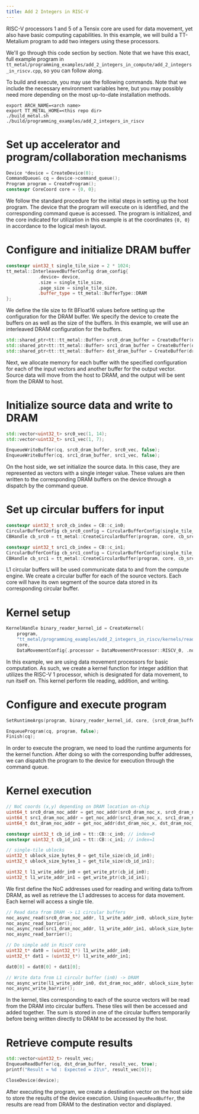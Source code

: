 ```yaml
---
title: Add 2 Integers in RISC-V
---
```


RISC-V processors 1 and 5 of a Tensix core are used for data movement,
yet also have basic computing capabilities. In this example, we will
build a TT-Metalium program to add two integers using these processors.

We\'ll go through this code section by section. Note that we have this
exact, full example program in
`tt_metal/programming_examples/add_2_integers_in_compute/add_2_integers_in_riscv.cpp`,
so you can follow along.

To build and execute, you may use the following commands. Note that we
include the necessary environment variables here, but you may possibly
need more depending on the most up-to-date installation methods.

    export ARCH_NAME=<arch name>
    export TT_METAL_HOME=<this repo dir>
    ./build_metal.sh
    ./build/programming_examples/add_2_integers_in_riscv

# Set up accelerator and program/collaboration mechanisms

``` cpp
Device *device = CreateDevice(0);
CommandQueue& cq = device->command_queue();
Program program = CreateProgram();
constexpr CoreCoord core = {0, 0};
```

We follow the standard procedure for the initial steps in setting up the
host program. The device that the program will execute on is identified,
and the corresponding command queue is accessed. The program is
initialized, and the core indicated for utilization in this example is
at the coordinates `{0, 0}` in accordance to the logical mesh layout.

# Configure and initialize DRAM buffer

``` cpp
constexpr uint32_t single_tile_size = 2 * 1024;
tt_metal::InterleavedBufferConfig dram_config{
            .device= device,
            .size = single_tile_size,
            .page_size = single_tile_size,
            .buffer_type = tt_metal::BufferType::DRAM
};
```

We define the tile size to fit BFloat16 values before setting up the
configuration for the DRAM buffer. We specify the device to create the
buffers on as well as the size of the buffers. In this example, we will
use an interleaved DRAM configuration for the buffers.

``` cpp
std::shared_ptr<tt::tt_metal::Buffer> src0_dram_buffer = CreateBuffer(dram_config);
std::shared_ptr<tt::tt_metal::Buffer> src1_dram_buffer = CreateBuffer(dram_config);
std::shared_ptr<tt::tt_metal::Buffer> dst_dram_buffer = CreateBuffer(dram_config);
```

Next, we allocate memory for each buffer with the specified
configuration for each of the input vectors and another buffer for the
output vector. Source data will move from the host to DRAM, and the
output will be sent from the DRAM to host.

# Initialize source data and write to DRAM

``` cpp
std::vector<uint32_t> src0_vec(1, 14);
std::vector<uint32_t> src1_vec(1, 7);

EnqueueWriteBuffer(cq, src0_dram_buffer, src0_vec, false);
EnqueueWriteBuffer(cq, src1_dram_buffer, src1_vec, false);
```

On the host side, we set initialize the source data. In this case, they
are represented as vectors with a single integer value. These values are
then written to the corresponding DRAM buffers on the device through a
dispatch by the command queue.

# Set up circular buffers for input

``` cpp
constexpr uint32_t src0_cb_index = CB::c_in0;
CircularBufferConfig cb_src0_config = CircularBufferConfig(single_tile_size, {{src0_cb_index, tt::DataFormat::Float16_b}}).set_page_size(src0_cb_index, single_tile_size);
CBHandle cb_src0 = tt_metal::CreateCircularBuffer(program, core, cb_src0_config);

constexpr uint32_t src1_cb_index = CB::c_in1;
CircularBufferConfig cb_src1_config = CircularBufferConfig(single_tile_size, {{src1_cb_index, tt::DataFormat::Float16_b}}).set_page_size(src1_cb_index, single_tile_size);
CBHandle cb_src1 = tt_metal::CreateCircularBuffer(program, core, cb_src1_config);
```

L1 circular buffers will be used communicate data to and from the
compute engine. We create a circular buffer for each of the source
vectors. Each core will have its own segment of the source data stored
in its corresponding circular buffer.

# Kernel setup

``` cpp
KernelHandle binary_reader_kernel_id = CreateKernel(
    program,
    "tt_metal/programming_examples/add_2_integers_in_riscv/kernels/reader_writer_add_in_riscv.cpp",
    core,
    DataMovementConfig{.processor = DataMovementProcessor::RISCV_0, .noc = NOC::RISCV_0_default});
```

In this example, we are using data movement processors for basic
computation. As such, we create a kernel function for integer addition
that utilizes the RISC-V 1 processor, which is designated for data
movement, to run itself on. This kernel perform tile reading, addition,
and writing.

# Configure and execute program

``` cpp
SetRuntimeArgs(program, binary_reader_kernel_id, core, {src0_dram_buffer->address(), src1_dram_buffer->address(), dst_dram_buffer->address(),});

EnqueueProgram(cq, program, false);
Finish(cq);
```

In order to execute the program, we need to load the runtime arguments
for the kernel function. After doing so with the corresponding buffer
addresses, we can dispatch the program to the device for execution
through the command queue.

# Kernel execution

``` cpp
// NoC coords (x,y) depending on DRAM location on-chip
uint64_t src0_dram_noc_addr = get_noc_addr(src0_dram_noc_x, src0_dram_noc_y, src0_dram);
uint64_t src1_dram_noc_addr = get_noc_addr(src1_dram_noc_x, src1_dram_noc_y, src1_dram);
uint64_t dst_dram_noc_addr = get_noc_addr(dst_dram_noc_x, dst_dram_noc_y, dst_dram);

constexpr uint32_t cb_id_in0 = tt::CB::c_in0; // index=0
constexpr uint32_t cb_id_in1 = tt::CB::c_in1; // index=1

// single-tile ublocks
uint32_t ublock_size_bytes_0 = get_tile_size(cb_id_in0);
uint32_t ublock_size_bytes_1 = get_tile_size(cb_id_in1);

uint32_t l1_write_addr_in0 = get_write_ptr(cb_id_in0);
uint32_t l1_write_addr_in1 = get_write_ptr(cb_id_in1);
```

We first define the NoC addresses used for reading and writing data
to/from DRAM, as well as retrieve the L1 addresses to access for data
movement. Each kernel will access a single tile.

``` cpp
// Read data from DRAM -> L1 circular buffers
noc_async_read(src0_dram_noc_addr, l1_write_addr_in0, ublock_size_bytes_0);
noc_async_read_barrier();
noc_async_read(src1_dram_noc_addr, l1_write_addr_in1, ublock_size_bytes_1);
noc_async_read_barrier();

// Do simple add in RiscV core
uint32_t* dat0 = (uint32_t*) l1_write_addr_in0;
uint32_t* dat1 = (uint32_t*) l1_write_addr_in1;

dat0[0] = dat0[0] + dat1[0];

// Write data from L1 circulr buffer (in0) -> DRAM
noc_async_write(l1_write_addr_in0, dst_dram_noc_addr, ublock_size_bytes_0);
noc_async_write_barrier();
```

In the kernel, tiles corresponding to each of the source vectors will be
read from the DRAM into circular buffers. These tiles will then be
accessed and added together. The sum is stored in one of the circular
buffers temporarily before being written directly to DRAM to be accessed
by the host.

# Retrieve compute results

``` cpp
std::vector<uint32_t> result_vec;
EnqueueReadBuffer(cq, dst_dram_buffer, result_vec, true);
printf("Result = %d : Expected = 21\n", result_vec[0]);

CloseDevice(device);
```

After executing the program, we create a destination vector on the host
side to store the results of the device execution. Using
`EnqueueReadBuffer`, the results are read from DRAM to the destination
vector and displayed.
